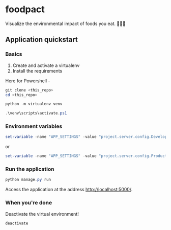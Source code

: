 # foodpact

Visualize the environmental impact of foods you eat. 🍔🍉🥦

## Application quickstart

### Basics

1. Create and activate a virtualenv
2. Install the requirements

Here for Powershell -

```powershell
git clone <this_repo>
cd <this_repo>

python -m virtualenv venv

.\venv\scripts\activate.ps1
```

### Environment variables

```powershell
set-variable -name "APP_SETTINGS" -value "project.server.config.DevelopmentConfig"
```

or

```powershell
set-variable -name "APP_SETTINGS" -value "project.server.config.ProductionConfig"
```

### Run the application

```powershell
python manage.py run
```

Access the application at the address [http://localhost:5000/](http://localhost:5000/).

### When you're done

Deactivate the virtual environment!

```powershell
deactivate
```
